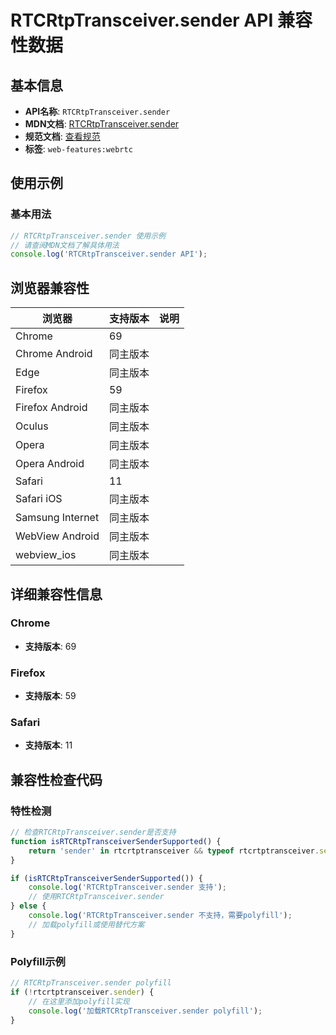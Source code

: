 # RTCRtpTransceiver.sender API 兼容性数据

## 基本信息

- **API名称**: `RTCRtpTransceiver.sender`
- **MDN文档**: [RTCRtpTransceiver.sender](https://developer.mozilla.org/docs/Web/API/RTCRtpTransceiver/sender)
- **规范文档**: [查看规范](https://w3c.github.io/webrtc-pc/#dom-rtcrtptransceiver-sender)
- **标签**: `web-features:webrtc`

## 使用示例

### 基本用法

```javascript
// RTCRtpTransceiver.sender 使用示例
// 请查阅MDN文档了解具体用法
console.log('RTCRtpTransceiver.sender API');
```

## 浏览器兼容性

| 浏览器 | 支持版本 | 说明 |
|--------|----------|------|
| Chrome | 69 |  |
| Chrome Android | 同主版本 |  |
| Edge | 同主版本 |  |
| Firefox | 59 |  |
| Firefox Android | 同主版本 |  |
| Oculus | 同主版本 |  |
| Opera | 同主版本 |  |
| Opera Android | 同主版本 |  |
| Safari | 11 |  |
| Safari iOS | 同主版本 |  |
| Samsung Internet | 同主版本 |  |
| WebView Android | 同主版本 |  |
| webview_ios | 同主版本 |  |

## 详细兼容性信息

### Chrome

- **支持版本**: 69

### Firefox

- **支持版本**: 59

### Safari

- **支持版本**: 11

## 兼容性检查代码

### 特性检测

```javascript
// 检查RTCRtpTransceiver.sender是否支持
function isRTCRtpTransceiverSenderSupported() {
    return 'sender' in rtcrtptransceiver && typeof rtcrtptransceiver.sender === 'function';
}

if (isRTCRtpTransceiverSenderSupported()) {
    console.log('RTCRtpTransceiver.sender 支持');
    // 使用RTCRtpTransceiver.sender
} else {
    console.log('RTCRtpTransceiver.sender 不支持，需要polyfill');
    // 加载polyfill或使用替代方案
}
```

### Polyfill示例

```javascript
// RTCRtpTransceiver.sender polyfill
if (!rtcrtptransceiver.sender) {
    // 在这里添加polyfill实现
    console.log('加载RTCRtpTransceiver.sender polyfill');
}
```

